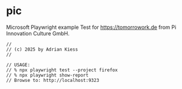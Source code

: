 # pic
Microsoft Playwright example Test for https://tomorrowork.de from Pi Innovation Culture GmbH.

~~~
//
// (c) 2025 by Adrian Kiess
//
~~~

~~~
// USAGE:
// % npx playwright test --project firefox
// % npx playwright show-report
// Browse to: http://localhost:9323
~~~
